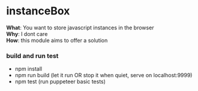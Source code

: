 # instanceBox  

**What**: You want to store javascript instances in the browser  
**Why**: I dont care  
**How**: this module aims to offer a solution  

### build and run test  
- npm install
- npm run build (let it run OR stop it when quiet, serve on localhost:9999)
- npm test (run puppeteer basic tests)